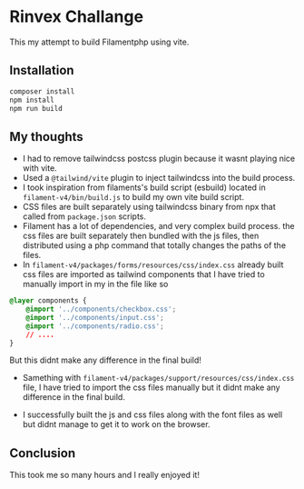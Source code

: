 # Rinvex Challange

This my attempt to build Filamentphp using vite.

## Installation

```bash
composer install
npm install
npm run build
```


## My thoughts

- I had to remove tailwindcss postcss plugin because it wasnt playing nice with vite.
- Used a `@tailwind/vite` plugin to inject tailwindcss into the build process.
- I took inspiration from filaments's build script (esbuild) located in `filament-v4/bin/build.js` to build my own vite build script.
- CSS files are built separately using tailwindcss binary from npx that called from `package.json` scripts.
- Filament has a lot of dependencies, and very complex build process. the css files are built separately then bundled with the js files, then distributed using a php command that totally changes the paths of the files.
- In `filament-v4/packages/forms/resources/css/index.css` already built css files are imported as tailwind components that I have tried to manually import in my in the file like so

```css
@layer components {
    @import '../components/checkbox.css';
    @import '../components/input.css';
    @import '../components/radio.css';
    // ....
}
```

But this didnt make any difference in the final build!

- Samething with `filament-v4/packages/support/resources/css/index.css` file, I have tried to import the css files manually but it didnt make any difference in the final build.

- I successfully built the js and css files along with the font files as well but didnt manage to get it to work on the browser.


## Conclusion

This took me so many hours and I really enjoyed it!
